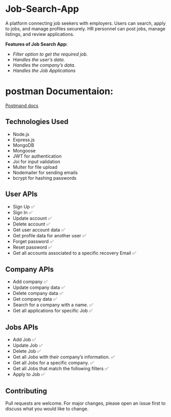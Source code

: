 # Job-Search-App
A platform connecting job seekers with employers. Users can search, apply to jobs, and manage profiles securely. HR personnel can post jobs, manage listings, and review applications.

**Features of Job Search App:**

- *Filter option to get the required job.*
- *Handles the user’s data.*
- *Handles the company’s data.*
- *Handles the Job Applications*

# postman Documentaion: 
<a href='https://documenter.getpostman.com/view/30656515/2sA3kRJ3ke'>Postmand docs </a>

## Technologies Used
- Node.js
- Express.js
- MongoDB
- Mongoose
- JWT for authentication
- Joi for input validation
- Multer for file upload 
- Nodemailer for sending emails
- bcrypt for hashing passwords

## User APIs
- Sign Up  ✅
- Sign In    ✅
- Update account  ✅
- Delete account  ✅
- Get user account data ✅
- Get profile data for another user  ✅
- Forget password   ✅
- Reset password ✅
- Get all accounts associated to a specific recovery Email  ✅

## Company APIs
- Add company   ✅
- Update company data  ✅
- Delete company data  ✅
- Get company data  ✅
- Search for a company with a name.   ✅
- Get all applications for specific Job    ✅

## Jobs APIs
- Add Job  ✅
- Update Job  ✅
- Delete Job   ✅
- Get all Jobs with their company’s information. ✅
- Get all Jobs for a specific company.     ✅
- Get all Jobs that match the following filters   ✅
- Apply to Job      ✅

## Contributing

Pull requests are welcome. For major changes, please open an issue first
to discuss what you would like to change.